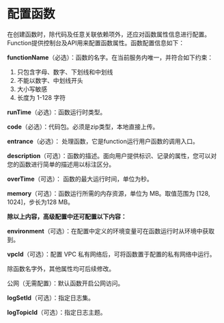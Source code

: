 # 配置函数

在创建函数时，除代码及任意关联依赖项外，还应对函数属性信息进行配置。Function提供控制台及API用来配置函数属性。函数配置信息如下：

 

**functionName**（必选）：函数的名字。在当前服务内唯一，并符合如下约束：

1. 只包含字母、数字、下划线和中划线
2. 不能以数字、中划线开头
3. 大小写敏感
4. 长度为 1-128 字符
                         
      

**runTime**（必选）：函数运行时类型。

**code**（必选）：代码包。必须是zip类型，本地直接上传。

**entrance**（必选）： 处理函数，它是function运行用户函数的调用入口。

**description**（可选）：函数的描述。面向用户提供标识、记录的属性，您可以对您的函数进行简单的描述用以标注区分。

**overTime**（可选）： 函数的最大运行时间，单位为秒。

**memory**（可选）：函数运行所需的内存资源，单位为 MB。取值范围为 [128, 1024]，步长为128 MB。

 

**除以上内容，高级配置中还可配置以下内容：**

**environment**（可选）：在配置中定义的环境变量可在函数运行时从环境中获取到。

**vpcId**（可选）：配置 VPC 私有网络后，可将函数置于配置的私有网络中运行。

除函数名字外，其他属性均可后续修改。

公网（无需配置）：默认函数开启公网访问。

**logSetId**（可选）：指定日志集。

**logTopicId**（可选）：指定日志主题。

